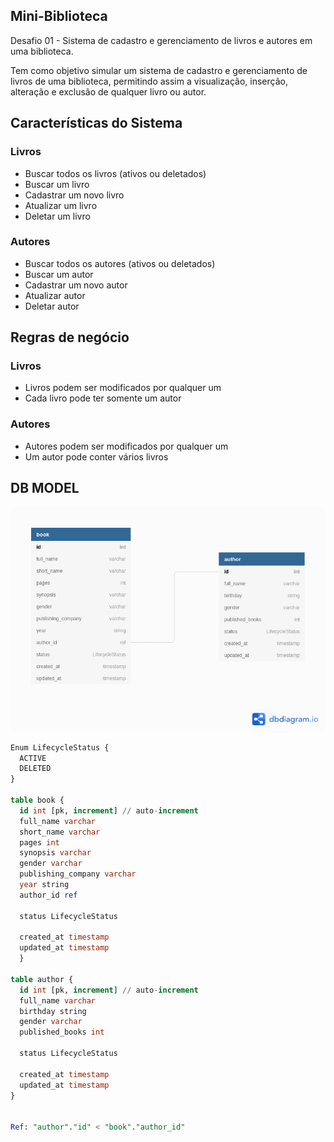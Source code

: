 ## Mini-Biblioteca
Desafio 01 - Sistema de cadastro e gerenciamento de livros e autores em uma biblioteca.

Tem como objetivo simular um sistema de cadastro e gerenciamento de livros de uma biblioteca, permitindo assim a visualização, inserção, alteração e exclusão de qualquer livro ou autor.

## Características do Sistema

### Livros
- Buscar todos os livros (ativos ou deletados)
- Buscar um livro 
- Cadastrar um novo livro
- Atualizar um livro
- Deletar um livro

### Autores
- Buscar todos os autores (ativos ou deletados)
- Buscar um autor
- Cadastrar um novo autor
- Atualizar autor
- Deletar autor


## Regras de negócio

### Livros
- Livros podem ser modificados por qualquer um
- Cada livro pode ter somente um autor

### Autores
- Autores podem ser modificados por qualquer um
- Um autor pode conter vários livros


## DB MODEL
![DB model](png/model-database-biblioteca.png)

```sql
Enum LifecycleStatus {
  ACTIVE
  DELETED
}

table book {
  id int [pk, increment] // auto-increment
  full_name varchar
  short_name varchar
  pages int
  synopsis varchar
  gender varchar
  publishing_company varchar
  year string
  author_id ref
  
  status LifecycleStatus

  created_at timestamp
  updated_at timestamp
  }
  
table author {
  id int [pk, increment] // auto-increment
  full_name varchar
  birthday string
  gender varchar
  published_books int
  
  status LifecycleStatus

  created_at timestamp
  updated_at timestamp
}


Ref: "author"."id" < "book"."author_id"